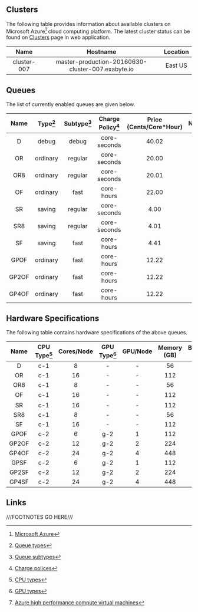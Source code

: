 ## Clusters

The following table provides information about available clusters on Microsoft Azure[^1] cloud computing platform. The latest cluster status can be found on <a href="https://platform.exabyte.io/clusters" target="_blank">Clusters</a> page in web application.


| Name        | Hostname                                          | Location |
| :---:       | :---:                                             | :---:    |
| cluster-007 | master-production-20160630-cluster-007.exabyte.io | East US  |

## Queues

The list of currently enabled queues are given below.

| Name  | Type[^2] | Subtype[^3] | Charge Policy[^4] | Price (Cents/Core*Hour) | Nodes/Job | Max Nodes |
| :---: | :---:    | :---:       | :---:             | :---:                   | :---:     | :---:     |
| D     | debug    | debug       | core-seconds      | 40.02                   | 1         | 10        |
| OR    | ordinary | regular     | core-seconds      | 20.00                   | 1         | 10        |
| OR8   | ordinary | regular     | core-seconds      | 20.01                   | 1         | 10        |
| OF    | ordinary | fast        | core-hours        | 22.00                   | &le;50    | 100       |
| SR    | saving   | regular     | core-seconds      | 4.00                    | 1         | 10        |
| SR8   | saving   | regular     | core-seconds      | 4.01                    | 1         | 10        |
| SF    | saving   | fast        | core-hours        | 4.41                    | &le;50    | 100       |
| GPOF  | ordinary | fast        | core-hours        | 12.22                   | &le;50    | 10        |
| GP2OF | ordinary | fast        | core-hours        | 12.22                   | &le;50    | 10        |
| GP4OF | ordinary | fast        | core-hours        | 12.22                   | &le;50    | 10        |

## Hardware Specifications

The following table contains hardware specifications of the above queues.

| Name  | CPU Type[^5] | Cores/Node | GPU Type[^6] | GPU/Node | Memory (GB) | Bandwidth (Gbps) |
| :---: | :---:        | :---:      | :---:        | :---:    | :---:       | :---:            |
| D     | c-1          | 8          | -            | -        | 56          | &le;10           |
| OR    | c-1          | 16         | -            | -        | 112         | 10               |
| OR8   | c-1          | 8          | -            | -        | 56          | &le;10           |
| OF    | c-1          | 16         | -            | -        | 112         | 54.54[^7]        |
| SR    | c-1          | 16         | -            | -        | 112         | 10               |
| SR8   | c-1          | 8          | -            | -        | 56          | &le;10           |
| SF    | c-1          | 16         | -            | -        | 112         | 54.54            |
| GPOF  | c-2          | 6          | g-2          | 1        | 112         | 10               |
| GP2OF | c-2          | 12         | g-2          | 2        | 224         | 10               |
| GP4OF | c-2          | 24         | g-2          | 4        | 448         | 10               |
| GPSF  | c-2          | 6          | g-2          | 1        | 112         | 10               |
| GP2SF | c-2          | 12         | g-2          | 2        | 224         | 10               |
| GP4SF | c-2          | 24         | g-2          | 4        | 448         | 10               |

## Links

[^1]: [Microsoft Azure](https://azure.microsoft.com/en-us/)

[^2]: [Queue types](/infrastructure/resource/queues/#types)

[^3]: [Queue subtypes](/infrastructure/resource/queues/#subtypes)

[^4]: [Charge polices](/infrastructure/resource/queues/#charge-policies)

[^5]: [CPU types](overview/#cpu-types)

[^6]: [GPU types](overview/#gpu-types)

[^7]: [Azure high performance compute virtual machines](https://docs.microsoft.com/en-us/azure/virtual-machines/linux/sizes-hpc)

///FOOTNOTES GO HERE///
